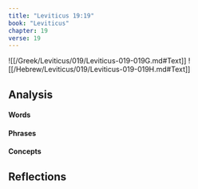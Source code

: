 ```yaml
---
title: "Leviticus 19:19"
book: "Leviticus"
chapter: 19
verse: 19
---
```

![[/Greek/Leviticus/019/Leviticus-019-019G.md#Text]]
![[/Hebrew/Leviticus/019/Leviticus-019-019H.md#Text]]

## Analysis

#### Words

#### Phrases

#### Concepts

## Reflections
